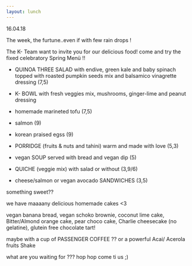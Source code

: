 ```yaml
---
layout: lunch
---
```


16.04.18

The week, the furtune..even if with few rain drops !

The K- Team want to invite you for our delicious food! come and try the fixed celebratory Spring Men&uuml; !!

- QUINOA THREE SALAD with endive, green kale and baby spinach topped with roasted pumpkin seeds mix and balsamico vinagrette dressing (7,5)

- K- BOWL with fresh veggies mix, mushrooms, ginger-lime and peanut dressing

+ homemade marineted tofu (7,5)

+ salmon (9)

+ korean praised egss (9)

- PORRIDGE (fruits & nuts and tahini) warm and made with love (5,3)

- vegan SOUP served with bread and vegan dip (5)

- QUICHE (veggie mix) with salad or without (3,9/6)

- cheese/salmon or vegan avocado SANDWICHES (3,5)

something sweet??

we have maaaany delicious homemade cakes &lt;3

vegan banana bread, vegan schoko brownie, coconut lime cake, Bitter/Almond orange cake, pear choco cake, Charlie cheesecake (no gelatine), glutein free chocolate tart!

maybe with a cup of PASSENGER COFFEE ?? or a powerful Acai/ Acerola fruits Shake

what are you waiting for ??? hop hop come ti us ;)